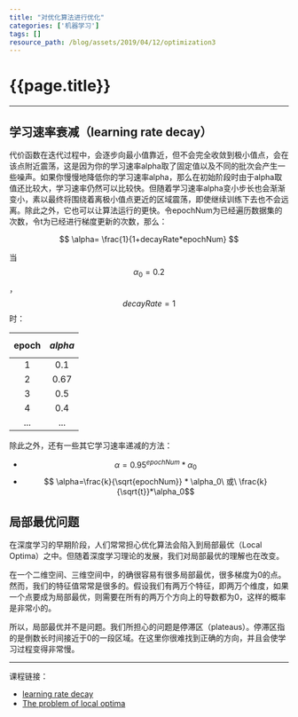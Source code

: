 ```yaml
---
title: "对优化算法进行优化"
categories: ['机器学习']
tags: []
resource_path: /blog/assets/2019/04/12/optimization3
---
```


<script type="text/javascript" async src="https://cdn.mathjax.org/mathjax/latest/MathJax.js?config=TeX-MML-AM_CHTML"> </script>

{{page.title}}
===

---

学习速率衰减（learning rate decay）
---

代价函数在迭代过程中，会逐步向最小值靠近，但不会完全收敛到极小值点，会在该点附近震荡，这是因为你的学习速率alpha取了固定值以及不同的批次会产生一些噪声。如果你慢慢地降低你的学习速率alpha，那么在初始阶段时由于alpha取值还比较大，学习速率仍然可以比较快。但随着学习速率alpha变小步长也会渐渐变小，素以最终将围绕着离极小值点更近的区域震荡，即使继续训练下去也不会远离。除此之外，它也可以让算法运行的更快。令epochNum为已经遍历数据集的次数，令t为已经进行梯度更新的次数，那么：

$$ \alpha= \frac{1}{1+decayRate*epochNum} $$

当 $$\alpha_0=0.2$$，$$ decayRate=1 $$时：

epoch|$$alpha$$
:-:|:-:
1|0.1
2|0.67
3|0.5
4|0.4
...|...

除此之外，还有一些其它学习速率递减的方法：

* $$ \alpha=0.95^{epochNum} * \alpha_0 $$
* $$ \alpha=\frac{k}{\sqrt{epochNum}} * \alpha_0\ 或\  \frac{k}{\sqrt{t}}*\alpha_0$$

局部最优问题
---

在深度学习的早期阶段，人们常常担心优化算法会陷入到局部最优（Local Optima）之中。但随着深度学习理论的发展，我们对局部最优的理解也在改变。

在一个二维空间、三维空间中，的确很容易有很多局部最优，很多梯度为0的点。然而，我们的特征值常常是很多的。假设我们有两万个特征，即两万个维度，如果一个点要成为局部最优，则需要在所有的两万个方向上的导数都为0，这样的概率是非常小的。

所以，局部最优并不是问题。我们所担心的问题是停滞区（plateaus）。停滞区指的是倒数长时间接近于0的一段区域。在这里你很难找到正确的方向，并且会使学习过程变得非常慢。

---

课程链接：

* [learning rate decay](https://www.coursera.org/learn/deep-neural-network/lecture/hjgIA/learning-rate-decay)
* [The problem of local optima](https://www.coursera.org/learn/deep-neural-network/lecture/RFANA/the-problem-of-local-optima)
